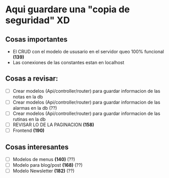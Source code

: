 # Aqui guardare una "copia de seguridad" XD

## Cosas importantes

- El CRUD con el modelo de ususario en el servidor queo 100% funcional **(139)**
- Las conexiones de las constantes estan en localhost

## Cosas a revisar:

- [ ] Crear modelos (Api/controller/router) para guardar informacion de las notas en la db
- [ ] Crear modelos (Api/controller/router) para guardar informacion de las alarmas en la db (??)
- [ ] Crear modelos (Api/controller/router) para guardar informacion de las rutinas en la db
- [ ] REVISAR LO DE LA PAGINACION **(158)**
- [ ] Frontend **(190)**

## Cosas interesantes

- [ ] Modelos de menus **(140)** (??)
- [ ] Modelo para blog/post **(168)** (??)
- [ ] Modelo Newsletter **(182)** (??)
